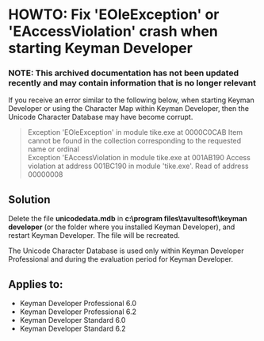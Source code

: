 # HOWTO: Fix 'EOleException' or 'EAccessViolation' crash when starting Keyman Developer

### **NOTE**: This archived documentation has not been updated recently and may contain information that is no longer relevant

If you receive an error similar to the following below, when starting Keyman Developer or using the Character Map within Keyman Developer, then the Unicode Character Database may have become corrupt.

> Exception 'EOleException' in module tike.exe at 0000C0CAB Item cannot be found in the collection corresponding to the requested name or ordinal  
> Exception 'EAccessViolation in module tike.exe at 001AB190 Access violation at address 001BC190 in module 'tike.exe'. Read of address 00000008

## Solution

Delete the file **unicodedata.mdb** in **c:\program files\tavultesoft\keyman developer** (or the folder where you installed Keyman Developer), and restart Keyman Developer. The file will be recreated.

The Unicode Character Database is used only within Keyman Developer Professional and during the evaluation period for Keyman Developer.

## Applies to:
* Keyman Developer Professional 6.0
* Keyman Developer Professional 6.2
* Keyman Developer Standard  6.0
* Keyman Developer Standard 6.2